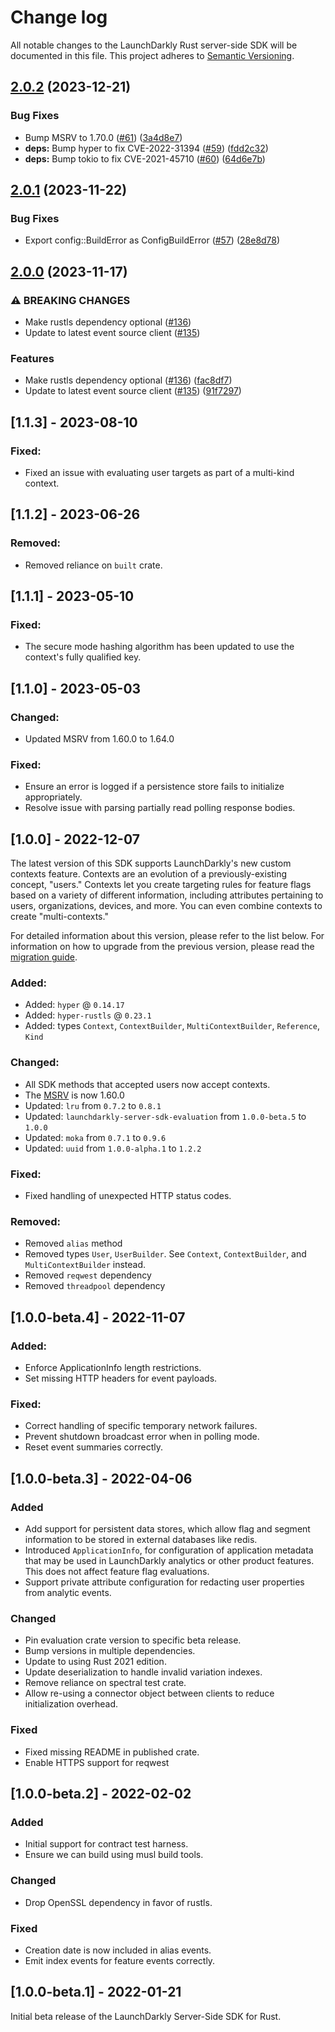 # Change log

All notable changes to the LaunchDarkly Rust server-side SDK will be documented in this file. This project adheres to [Semantic Versioning](http://semver.org).

## [2.0.2](https://github.com/launchdarkly/rust-server-sdk/compare/2.0.1...2.0.2) (2023-12-21)


### Bug Fixes

* Bump MSRV to 1.70.0 ([#61](https://github.com/launchdarkly/rust-server-sdk/issues/61)) ([3a4d8e7](https://github.com/launchdarkly/rust-server-sdk/commit/3a4d8e734d25b0adea7e77d0b43c13f451059b6a))
* **deps:** Bump hyper to fix CVE-2022-31394 ([#59](https://github.com/launchdarkly/rust-server-sdk/issues/59)) ([fdd2c32](https://github.com/launchdarkly/rust-server-sdk/commit/fdd2c3285dacf8caf3a0730f2b760e69707086be))
* **deps:** Bump tokio to fix CVE-2021-45710 ([#60](https://github.com/launchdarkly/rust-server-sdk/issues/60)) ([64d6e7b](https://github.com/launchdarkly/rust-server-sdk/commit/64d6e7b0eef3183ea6de89eaa35708f838c2cbfb))

## [2.0.1](https://github.com/launchdarkly/rust-server-sdk/compare/2.0.0...2.0.1) (2023-11-22)


### Bug Fixes

* Export config::BuildError as ConfigBuildError ([#57](https://github.com/launchdarkly/rust-server-sdk/issues/57)) ([28e8d78](https://github.com/launchdarkly/rust-server-sdk/commit/28e8d78ad485f025a5d12d198fb5a67fd157d815))

## [2.0.0](https://github.com/launchdarkly/rust-server-sdk/compare/1.1.3...2.0.0) (2023-11-17)


### ⚠ BREAKING CHANGES

* Make rustls dependency optional ([#136](https://github.com/launchdarkly/rust-server-sdk/issues/136))
* Update to latest event source client ([#135](https://github.com/launchdarkly/rust-server-sdk/issues/135))

### Features

* Make rustls dependency optional ([#136](https://github.com/launchdarkly/rust-server-sdk/issues/136)) ([fac8df7](https://github.com/launchdarkly/rust-server-sdk/commit/fac8df750ed4ab233edb62fc6d77277ed18e5dba))
* Update to latest event source client ([#135](https://github.com/launchdarkly/rust-server-sdk/issues/135)) ([91f7297](https://github.com/launchdarkly/rust-server-sdk/commit/91f72970908c786c351958311e0ff76ffde715d9))

## [1.1.3] - 2023-08-10
### Fixed:
- Fixed an issue with evaluating user targets as part of a multi-kind context.

## [1.1.2] - 2023-06-26
### Removed:
- Removed reliance on `built` crate.

## [1.1.1] - 2023-05-10
### Fixed:
- The secure mode hashing algorithm has been updated to use the context's fully qualified key.

## [1.1.0] - 2023-05-03
### Changed:
- Updated MSRV from 1.60.0 to 1.64.0

### Fixed:
- Ensure an error is logged if a persistence store fails to initialize appropriately.
- Resolve issue with parsing partially read polling response bodies.

## [1.0.0] - 2022-12-07
The latest version of this SDK supports LaunchDarkly's new custom contexts feature. Contexts are an evolution of a previously-existing concept, "users." Contexts let you create targeting rules for feature flags based on a variety of different information, including attributes pertaining to users, organizations, devices, and more. You can even combine contexts to create "multi-contexts." 

For detailed information about this version, please refer to the list below. For information on how to upgrade from the previous version, please read the [migration guide](https://docs.launchdarkly.com/sdk/server-side/rust/implementation-v1).


### Added:
- Added: `hyper` @ `0.14.17`
- Added: `hyper-rustls` @ `0.23.1`
- Added: types `Context`, `ContextBuilder`, `MultiContextBuilder`, `Reference`, `Kind`

### Changed:
- All SDK methods that accepted users now accept contexts. 
- The [MSRV](https://rust-lang.github.io/rfcs/2495-min-rust-version.html) is now 1.60.0
- Updated: `lru` from `0.7.2` to `0.8.1`
- Updated: `launchdarkly-server-sdk-evaluation` from `1.0.0-beta.5` to `1.0.0`
- Updated: `moka` from `0.7.1` to `0.9.6`
- Updated: `uuid` from `1.0.0-alpha.1` to `1.2.2`

### Fixed:
- Fixed handling of unexpected HTTP status codes.

### Removed:
- Removed `alias` method
- Removed types `User`, `UserBuilder`. See `Context`, `ContextBuilder`, and `MultiContextBuilder` instead.
- Removed `reqwest` dependency
- Removed `threadpool` dependency

## [1.0.0-beta.4] - 2022-11-07
### Added:
- Enforce ApplicationInfo length restrictions.
- Set missing HTTP headers for event payloads.

### Fixed:
- Correct handling of specific temporary network failures.
- Prevent shutdown broadcast error when in polling mode.
- Reset event summaries correctly.

## [1.0.0-beta.3] - 2022-04-06
### Added
- Add support for persistent data stores, which allow flag and segment information to be stored in external databases like redis.
- Introduced `ApplicationInfo`, for configuration of application metadata that may be used in LaunchDarkly analytics or other product features. This does not affect feature flag evaluations.
- Support private attribute configuration for redacting user properties from analytic events.

### Changed
- Pin evaluation crate version to specific beta release.
- Bump versions in multiple dependencies.
- Update to using Rust 2021 edition.
- Update deserialization to handle invalid variation indexes.
- Remove reliance on spectral test crate.
- Allow re-using a connector object between clients to reduce initialization overhead.

### Fixed
- Fixed missing README in published crate.
- Enable HTTPS support for reqwest

## [1.0.0-beta.2] - 2022-02-02
### Added
- Initial support for contract test harness.
- Ensure we can build using musl build tools.

### Changed
- Drop OpenSSL dependency in favor of rustls.

### Fixed
- Creation date is now included in alias events.
- Emit index events for feature events correctly.

## [1.0.0-beta.1] - 2022-01-21
Initial beta release of the LaunchDarkly Server-Side SDK for Rust.
